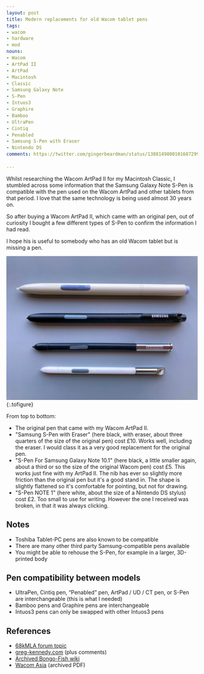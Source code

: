 ```yaml
---
layout: post
title: Modern replacements for old Wacom tablet pens
tags:
- wacom
- hardware
- mod
nouns:
- Wacom
- ArtPad II
- ArtPad
- Macintosh
- Classic
- Samsung Galaxy Note
- S-Pen
- Intuos3
- Graphire
- Bamboo
- UltraPen
- Cintiq
- Penabled
- Samsung S-Pen with Eraser
- Nintendo DS
comments: https://twitter.com/gingerbeardman/status/1388149800101687299

---
```

Whilst researching the Wacom ArtPad II for my Macintosh Classic, I stumbled across some information that the Samsung Galaxy Note S-Pen is compatible with the pen used on the Wacom ArtPad and other tablets from that period. I love that the same technology is being used almost 30 years on.

So after buying a Wacom ArtPad II, which came with an original pen, out of curiosity I bought a few different types of S-Pen to confirm the information I had read.

I hope his is useful to somebody who has an old Wacom tablet but is missing a pen.

![JPG](/images/posts/wacom-replacements.jpg "A selection of pens compatible with my Wacom ArtPad II")
{:.tofigure}

From top to bottom:

* The original pen that came with my Wacom ArtPad II.
* "Samsung S-Pen with Eraser" (here black, with eraser, about three quarters of the size of the original pen) cost £10. Works well, including the eraser. I would class it as a very good replacement for the original pen.
* "S-Pen For Samsung Galaxy Note 10.1" (here black, a little smaller again, about a third or so the size of the original Wacom pen) cost £5. This works just fine with my ArtPad II. The nib has ever so slightly more friction than the original pen but it's a good stand in. The shape is slightly flattened so it's comfortable for pointing, but not for drawing.
* "S-Pen NOTE 1" (here white, about the size of a Nintendo DS stylus) cost £2. Too small to use for writing. However the one I received was broken, in that it was always clicking.

## Notes

* Toshiba Tablet-PC pens are also known to be compatible
* There are many other third party Samsung-compatible pens available
* You might be able to rehouse the S-Pen, for example in a larger, 3D-printed body

## Pen compatibility between models

* UltraPen, Cintiq pen, “Penabled” pen, ArtPad / UD / CT pen, or S-Pen are interchangeable (this is what I needed)
* Bamboo pens and Graphire pens are interchangeable
* Intuos3 pens can only be swapped with other Intuos3 pens

## References

* [68kMLA forum topic](https://68kmla.org/forums/topic/62386-modern-replacements-for-old-wacom-tablet-pens/?tab=comments#comment-669264)
* [greg-kennedy.com](https://greg-kennedy.com/wordpress/2014/11/19/wacom-artpad-ii-kt-0405-r-to-usb/) (plus comments)
* [Archived Bongo-Fish wiki](https://web.archive.org/web/20150922033442/http://wiki.bongofish.co.uk/doku.php?id=bongofish:tablets)
* [Wacom Asia](https://web.archive.org/web/20120710075320/http://www.wacom-asia.com/aptky/607/pen.pdf) (archived PDF)